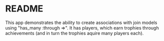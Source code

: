 README
======

This app demonstrates the ability to create associations with join models using "has_many :through =>". It has players, which earn trophies through achievements (and in turn the trophies aquire many players each).

